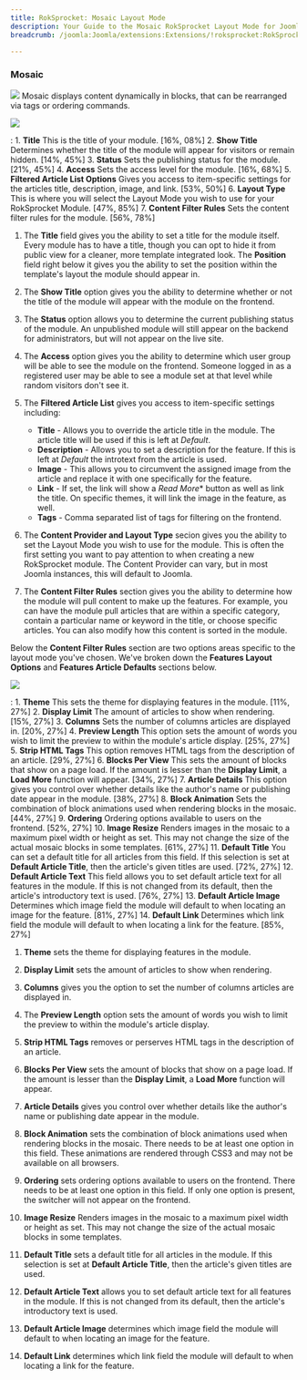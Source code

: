 ```yaml
---
title: RokSprocket: Mosaic Layout Mode
description: Your Guide to the Mosaic RokSprocket Layout Mode for Joomla
breadcrumb: /joomla:Joomla/extensions:Extensions/!roksprocket:RokSprocket

---
```


### Mosaic
![][mosaic]
Mosaic displays content dynamically in blocks, that can be rearranged via tags or ordering commands.

![][mosaic_1]

:   1. **Title** This is the title of your module. [16%, 08%]
    2. **Show Title** Determines whether the title of the module will appear for visitors or remain hidden. [14%, 45%]
    3. **Status** Sets the publishing status for the module. [21%, 45%]
    4. **Access** Sets the access level for the module. [16%, 68%]
    5. **Filtered Article List Options** Gives you access to item-specific settings for the articles title, description, image, and link. [53%, 50%]
    6. **Layout Type** This is where you will select the Layout Mode you wish to use for your RokSprocket Module. [47%, 85%]
    7. **Content Filter Rules** Sets the content filter rules for the module. [56%, 78%]

1. The **Title** field gives you the ability to set a title for the module itself. Every module has to have a title, though you can opt to hide it from public view for a cleaner, more template integrated look. The **Position** field right below it gives you the ability to set the position within the template's layout the module should appear in.

2. The **Show Title** option gives you the ability to determine whether or not the title of the module will appear with the module on the frontend.

3. The **Status** option allows you to determine the current publishing status of the module. An unpublished module will still appear on the backend for administrators, but will not appear on the live site.

4. The **Access** option gives you the ability to determine which user group will be able to see the module on the frontend. Someone logged in as a registered user may be able to see a module set at that level while random visitors don't see it.

5. The **Filtered Article List** gives you access to item-specific settings including:

    * **Title** - Allows you to override the article title in the module. The article title will be used if this is left at *Default*.
    * **Description** - Allows you to set a description for the feature. If this is left at *Default* the introtext from the article is used. 
    * **Image** - This allows you to circumvent the assigned image from the article and replace it with one specifically for the feature. 
    * **Link** - If set, the link will show a *Read More** button as well as link the title. On specific themes, it will link the image in the feature, as well.
    * **Tags** - Comma separated list of tags for filtering on the frontend.

6. The **Content Provider and Layout Type** secion gives you the ability to set the Layout Mode you wish to use for the module. This is often the first setting you want to pay attention to when creating a new RokSprocket module. The Content Provider can vary, but in most Joomla instances, this will default to Joomla.

7. The **Content Filter Rules** section gives you the ability to determine how the module will pull content to make up the features. For example, you can have the module pull articles that are within a specific category, contain a particular name or keyword in the title, or choose specific articles. You can also modify how this content is sorted in the module.

Below the **Content Filter Rules** section are two options areas specific to the layout mode you've chosen. We've broken down the **Features Layout Options** and **Features Article Defaults** sections below.

![][mosaic_2]

:   1. **Theme** This sets the theme for displaying features in the module. [11%, 27%]
    2. **Display Limit** The amount of articles to show when rendering. [15%, 27%]
    3. **Columns** Sets the number of columns articles are displayed in. [20%, 27%]
    4. **Preview Length** This option sets the amount of words you wish to limit the preview to within the module's article display. [25%, 27%]
    5. **Strip HTML Tags** This option removes HTML tags from the description of an article. [29%, 27%]
    6. **Blocks Per View** This sets the amount of blocks that show on a page load. If the amount is lesser than the **Display Limit**, a **Load More** function will appear. [34%, 27%]
    7. **Article Details** This option gives you control over whether details like the author's name or publishing date appear in the module. [38%, 27%]
    8. **Block Animation** Sets the combination of block animations used when rendering blocks in the mosaic. [44%, 27%]
    9. **Ordering** Ordering options available to users on the frontend. [52%, 27%]
    10. **Image Resize** Renders images in the mosaic to a maximum pixel width or height as set. This may not change the size of the actual mosaic blocks in some templates. [61%, 27%]
    11. **Default Title** You can set a default title for all articles from this field. If this selection is set at **Default Article Title**, then the article's given titles are used. [72%, 27%]
    12. **Default Article Text** This field allows you to set default article text for all features in the module. If this is not changed from its default, then the article's introductory text is used. [76%, 27%]
    13. **Default Article Image** Determines which image field the module will default to when locating an image for the feature. [81%, 27%]
    14. **Default Link** Determines which link field the module will default to when locating a link for the feature. [85%, 27%]

1. **Theme** sets the theme for displaying features in the module.

2. **Display Limit** sets the amount of articles to show when rendering.

3. **Columns** gives you the option to set the number of columns articles are displayed in.

4. The **Preview Length** option sets the amount of words you wish to limit the preview to within the module's article display.

5. **Strip HTML Tags** removes or perserves HTML tags in the description of an article.

6. **Blocks Per View** sets the amount of blocks that show on a page load. If the amount is lesser than the **Display Limit**, a **Load More** function will appear.

7. **Article Details** gives you control over whether details like the author's name or publishing date appear in the module.

8. **Block Animation** sets the combination of block animations used when rendering blocks in the mosaic. There needs to be at least one option in this field. These animations are rendered through CSS3 and may not be available on all browsers. 

9. **Ordering** sets ordering options available to users on the frontend. There needs to be at least one option in this field. If only one option is present, the switcher will not appear on the frontend.

10. **Image Resize** Renders images in the mosaic to a maximum pixel width or height as set. This may not change the size of the actual mosaic blocks in some templates.

11. **Default Title** sets a default title for all articles in the module. If this selection is set at **Default Article Title**, then the article's given titles are used.

12. **Default Article Text** allows you to set default article text for all features in the module. If this is not changed from its default, then the article's introductory text is used.

13. **Default Article Image** determines which image field the module will default to when locating an image for the feature.

14. **Default Link** determines which link field the module will default to when locating a link for the feature.

[mosaic]: assets/mosaic.png
[mosaic_link]: mosaic_mode.md
[mosaic_1]: assets/mosaic_1.png
[mosaic_2]: assets/mosaic_2.png